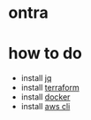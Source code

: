 # ontra

# how to do

- install [jq](https://jqlang.github.io/jq/download/)
- install [terraform](https://developer.hashicorp.com/terraform/tutorials/aws-get-started/install-cli)
- install [docker](https://docs.docker.com/desktop/)
- install [aws cli](https://docs.aws.amazon.com/cli/latest/userguide/getting-started-install.html)

```bash

```